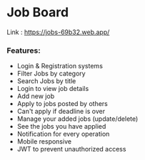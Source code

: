# Job Board

Link : <a href="https://jobs-69b32.web.app/" target="_blank">https://jobs-69b32.web.app/</a>

### Features:

- Login & Registration systems
- Filter Jobs by category
- Search Jobs by title
- Login to view job details
- Add new job
- Apply to jobs posted by others
- Can't apply if deadline is over
- Manage your added jobs (update/delete)
- See the jobs you have applied
- Notification for every operation
- Mobile responsive
- JWT to prevent unauthorized access
